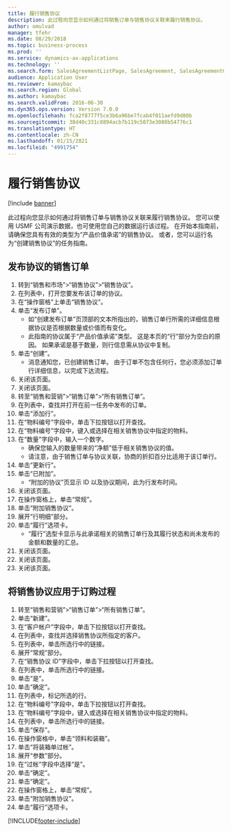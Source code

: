 ```yaml
---
title: 履行销售协议
description: 此过程向您显示如何通过将销售订单与销售协议关联来履行销售协议。
author: omulvad
manager: tfehr
ms.date: 08/29/2018
ms.topic: business-process
ms.prod: ''
ms.service: dynamics-ax-applications
ms.technology: ''
ms.search.form: SalesAgreementListPage, SalesAgreement, SalesAgreementGenerateReleaseOrder, SalesTableListPage, SalesTable, AgreementLine, SalesCreateOrder,  SalesEditLines, SalesAgreementHistory
audience: Application User
ms.reviewer: kamaybac
ms.search.region: Global
ms.author: kamaybac
ms.search.validFrom: 2016-06-30
ms.dyn365.ops.version: Version 7.0.0
ms.openlocfilehash: fca2f8777f5ce3b6a96be7fcab4f011aefd9d80b
ms.sourcegitcommit: 38d40c331c8894acb7b119c5073e3088b54776c1
ms.translationtype: HT
ms.contentlocale: zh-CN
ms.lasthandoff: 01/15/2021
ms.locfileid: "4991754"
---
```

# <a name="fulfill-sales-agreements"></a>履行销售协议

[!include [banner](../../includes/banner.md)]

此过程向您显示如何通过将销售订单与销售协议关联来履行销售协议。 您可以使用 USMF 公司演示数据，也可使用您自己的数据运行该过程。 在开始本指南前，请确保您具有有效的类型为“产品价值承诺”的销售协议。 或者，您可以运行名为“创建销售协议”的任务指南。  




## <a name="release-a-sales-order-from-the-agreement"></a>发布协议的销售订单
1. 转到“销售和市场”>“销售协议”>“销售协议”。
2. 在列表中，打开您要发布该订单的协议。
3. 在“操作窗格”上单击“销售协议”。
4. 单击“发布订单”。
    * 如“创建发布订单”页顶部的文本所指出的，销售订单行所需的详细信息根据协议是否根据数量或价值而有变化。  
    * 此指南的协议属于“产品价值承诺”类型。 这是本页的“行”部分为空白的原因。 如果承诺是基于数量，则行信息需从协议中复制。  
5. 单击“创建”。
    * 消息通知您，已创建销售订单。 由于订单不包含任何行，您必须添加订单行详细信息，以完成下达流程。   
6. 关闭该页面。
7. 关闭该页面。
8. 转至“销售和营销”>“销售订单”>“所有销售订单”。
9. 在列表中，查找并打开在前一任务中发布的订单。
10. 单击“添加行”。
11. 在“物料编号”字段中，单击下拉按钮以打开查找。
12. 在“物料编号”字段中，键入或选择在相关销售协议中指定的物料。
13. 在“数量”字段中，输入一个数字。
    * 确保您输入的数量带来的“净额”低于相关销售协议的值。  
    * 请注意，由于销售订单与协议关联，协商的折扣百分比适用于该订单行。  
14. 单击“更新行”。
15. 单击“已附加”。
    * “附加的协议”页显示 ID 以及协议期间，此为行发布时间。  
16. 关闭该页面。
17. 在操作窗格上，单击“常规”。
18. 单击“附加销售协议”。
19. 展开“行明细”部分。
20. 单击“履行”选项卡。
    * “履行”选型卡显示与此承诺相关的销售订单行及其履行状态和尚未发布的金额和数量的汇总。   
21. 关闭该页面。
22. 关闭该页面。
23. 关闭该页面。

## <a name="apply-sales-agreement-in-the-order-process"></a>将销售协议应用于订购过程
1. 转至“销售和营销”>“销售订单”>“所有销售订单”。
2. 单击“新建”。
3. 在“客户帐户”字段中，单击下拉按钮以打开查找。
4. 在列表中，查找并选择销售协议所指定的客户。
5. 在列表中，单击所选行中的链接。
6. 展开“常规”部分。
7. 在“销售协议 ID”字段中，单击下拉按钮以打开查找。
8. 在列表中，单击所选行中的链接。
9. 单击“是”。
10. 单击“确定”。
11. 在列表中，标记所选的行。
12. 在“物料编号”字段中，单击下拉按钮以打开查找。
13. 在“物料编号”字段中，键入或选择在相关销售协议中指定的物料。
14. 在列表中，单击所选行中的链接。
15. 单击“保存”。
16. 在操作窗格中，单击“领料和装箱”。
17. 单击“将装箱单过帐”。
18. 展开“参数”部分。
19. 在“过帐”字段中选择“是”。
20. 单击“确定”。
21. 单击“确定”。
22. 在操作窗格上，单击“常规”。
23. 单击“附加销售协议”。
24. 单击“履行”选项卡。



[!INCLUDE[footer-include](../../../includes/footer-banner.md)]